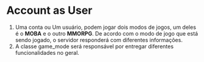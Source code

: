 # Account as User
1. Uma conta ou Um usuário, podem jogar dois modos de jogos, um deles é o **MOBA** e o outro **MMORPG**. De acordo com o modo de jogo que está sendo jogado, o servidor responderá com diferentes informações.
2. A classe game_mode será responsável por entregar diferentes funcionalidades no geral.